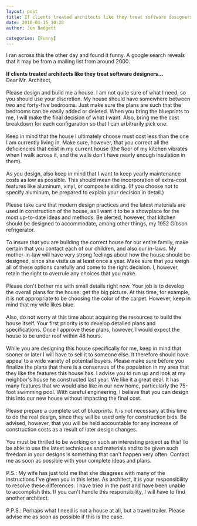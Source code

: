 ```yaml
---
layout: post
title: If clients treated architects like they treat software designers…
date: 2010-01-15 10:28
author: Jon Badgett

categories: [Funny]
---
```

I ran across this the other day and found it funny. A google search reveals that it may be from a mailing list from around 2000.<br /><br /><strong>If clients treated architects like they treat software designers…</strong><br />Dear Mr. Architect,<br /><br />Please design and build me a house. I am not quite sure of what I need, so you should use your discretion. My house should have somewhere between two and forty-five bedrooms. Just make sure the plans are such that the bedrooms can be easily added or deleted. When you bring the blueprints to me, I will make the final decision of what I want. Also, bring me the cost breakdown for each configuration so that I can arbitrarily pick one.<br /><br />Keep in mind that the house I ultimately choose must cost less than the one I am currently living in. Make sure, however, that you correct all the deficiencies that exist in my current house (the floor of my kitchen vibrates when I walk across it, and the walls don't have nearly enough insulation in them).<br /><br />As you design, also keep in mind that I want to keep yearly maintenance costs as low as possible. This should mean the incorporation of extra-cost features like aluminum, vinyl, or composite siding. (If you choose not to specify aluminum, be prepared to explain your decision in detail.)<br /><br />Please take care that modern design practices and the latest materials are used in construction of the house, as I want it to be a showplace for the most up-to-date ideas and methods. Be alerted, however, that kitchen should be designed to accommodate, among other things, my 1952 Gibson refrigerator.<br /><br />To insure that you are building the correct house for our entire family, make certain that you contact each of our children, and also our in-laws. My mother-in-law will have very strong feelings about how the house should be designed, since she visits us at least once a year. Make sure that you weigh all of these options carefully and come to the right decision. I, however, retain the right to overrule any choices that you make.<br /><br />Please don't bother me with small details right now. Your job is to develop the overall plans for the house: get the big picture. At this time, for example, it is not appropriate to be choosing the color of the carpet. However, keep in mind that my wife likes blue.<br /><br />Also, do not worry at this time about acquiring the resources to build the house itself. Your first priority is to develop detailed plans and specifications. Once I approve these plans, however, I would expect the house to be under roof within 48 hours.<br /><br />While you are designing this house specifically for me, keep in mind that sooner or later I will have to sell it to someone else. It therefore should have appeal to a wide variety of potential buyers. Please make sure before you finalize the plans that there is a consensus of the population in my area that they like the features this house has. I advise you to run up and look at my neighbor's house he constructed last year. We like it a great deal. It has many features that we would also like in our new home, particularly the 75-foot swimming pool. With careful engineering, I believe that you can design this into our new house without impacting the final cost.<br /><br />Please prepare a complete set of blueprints. It is not necessary at this time to do the real design, since they will be used only for construction bids. Be advised, however, that you will be held accountable for any increase of construction costs as a result of later design changes.<br /><br />You must be thrilled to be working on such an interesting project as this! To be able to use the latest techniques and materials and to be given such freedom in your designs is something that can't happen very often. Contact me as soon as possible with your complete ideas and plans.<br /><br />P.S.: My wife has just told me that she disagrees with many of the instructions I've given you in this letter. As architect, it is your responsibility to resolve these differences. I have tried in the past and have been unable to accomplish this. If you can't handle this responsibility, I will have to find another architect.<br /><br />P.P.S.: Perhaps what I need is not a house at all, but a travel trailer. Please advise me as soon as possible if this is the case.<br /><strong></strong>
